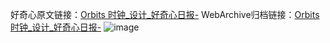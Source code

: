 好奇心原文链接：[Orbits 时钟_设计_好奇心日报-](https://www.qdaily.com/articles/4583.html)
WebArchive归档链接：[Orbits 时钟_设计_好奇心日报-](http://web.archive.org/web/20190623161548/https://www.qdaily.com/articles/4583.html)
![image](http://ww3.sinaimg.cn/large/007d5XDply1g3wg4azn56j30u034v451)